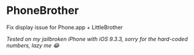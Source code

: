 # PhoneBrother
Fix display issue for Phone.app + LittleBrother

_Tested on my jailbroken iPhone with iOS 9.3.3, sorry for the hard-coded numbers, lazy me 😂_
